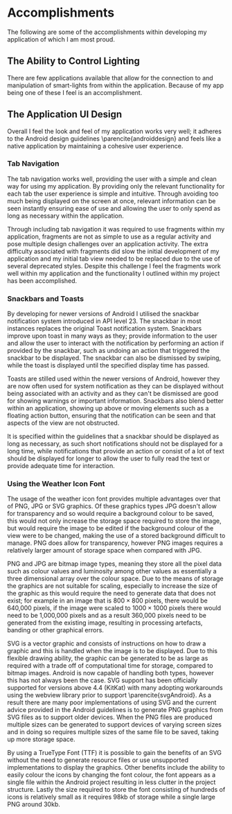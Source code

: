 # Accomplishments

The following are some of the accomplishments within developing my application of which I am most proud.

## The Ability to Control Lighting

There are few applications available that allow for the connection to and manipulation of smart-lights from within the application. Because of my app being one of these I feel is an accomplishment.


## The Application UI Design

Overall I feel the look and feel of my application works very well; it adheres to the Android design guidelines \parencite{androiddesign} and feels like a native application by maintaining a cohesive user experience.

### Tab Navigation

The tab navigation works well, providing the user with a simple and clean way for using my application. By providing only the relevant functionality for each tab the user experience is simple and intuitive. Through avoiding too much being displayed on the screen at once, relevant information can be seen instantly ensuring ease of use and allowing the user to only spend as long as necessary within the application.

Through including tab navigation it was required to use fragments within my application, fragments are not as simple to use as a regular activity and pose multiple design challenges over an application activity. The extra difficulty associated with fragments did slow the initial development of my application and my initial tab view needed to be replaced due to the use of several deprecated styles. Despite this challenge I feel the fragments work well within my application and the functionality I outlined within my project has been accomplished.

### Snackbars and Toasts

By developing for newer versions of Android I utilised the snackbar notification system introduced in API level 23. The snackbar in most instances replaces the original Toast notification system. Snackbars improve upon toast in many ways as they; provide information to the user and allow the user to interact with the notification by performing an action if provided by the snackbar, such as undoing an action that triggered the snackbar to be displayed. The snackbar can also be dismissed by swiping, while the toast is displayed until the specified display time has passed.

Toasts are stilled used within the newer versions of Android, however they are now often used for system notification as they can be displayed without being associated with an activity and as they can't be dismissed are good for showing warnings or important information.
Snackbars also blend better within an application, showing up above or moving elements such as a floating action button, ensuring that the notification can be seen and that aspects of the view are not obstructed.

It is specified within the guidelines that a snackbar should be displayed as long as necessary, as such short notifications should not be displayed for a long time, while notifications that provide an action or consist of a lot of text should be displayed for longer to allow the user to fully read the text or provide adequate time for interaction.


### Using the Weather Icon Font

The usage of the weather icon font provides multiple advantages over that of PNG, JPG or SVG graphics. Of these graphics types JPG doesn't allow for transparency and so would require a background colour to be saved, this would not only increase the storage space required to store the image, but would require the image to be edited if the background colour of the view were to be changed, making the use of a stored background difficult to manage. PNG does allow for transparency, however PNG images requires a relatively larger amount of storage space when compared with JPG.

PNG and JPG are bitmap image types, meaning they store all the pixel data such as colour values and luminosity among other values as essentially a three dimensional array over the colour space. Due to the means of storage the graphics are not suitable for scaling, especially to increase the size of the graphic as this would require the need to generate data that does not exist; for example in an image that is $800 \times 800$ pixels, there would be 640,000 pixels, if the image were scaled to $1000 \times 1000$ pixels there would need to be 1,000,000 pixels and as a result 360,000 pixels need to be generated from the existing image, resulting in processing artefacts, banding or other graphical errors.

SVG is a vector graphic and consists of instructions on how to draw a graphic and this is handled when the image is to be displayed. Due to this flexible drawing ability, the graphic can be generated to be as large as required with a trade off of computational time for storage, compared to bitmap images. Android is now capable of handling both types, however this has not always been the case. SVG support has been officially supported for versions above 4.4 (KitKat) with many adopting workarounds using the webview library prior to support \parencite{svgAndroid}. As a result there are many poor implementations of using SVG and the current advice provided in the Android guidelines is to generate PNG graphics from SVG files as to support older devices. When the PNG files are produced multiple sizes can be generated to support devices of varying screen sizes and in doing so requires multiple sizes of the same file to be saved, taking up more storage space.

By using a TrueType Font (TTF) it is possible to gain the benefits of an SVG without the need to generate resource files or use unsupported implementations to display the graphics. Other benefits include the ability to easily colour the icons by changing the font colour, the font appears as a single file within the Android project resulting in less clutter in the project structure. Lastly the size required to store the font consisting of hundreds of icons is relatively small as it requires 98kb of storage while a single large PNG around 30kb.
